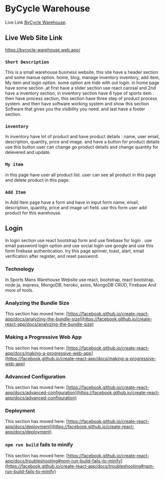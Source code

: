 # ByCycle Warehouse

Live Link [ByCycle Warehouse](https://bycycle-warehouse.web.app/).

## Live Web Site Link

 https://bycycle-warehouse.web.app/

### `Short Description`

This is a small warehouse business website, this site have a header section and some manue option. home, blog, manage inventory inventory, add item, My item and login option. some option are hide with out login. 
in home page have some section ,at first have a slider section use react carosal and 2nd have a inventory section, in inventory section have 6 type of sports item . then have process section, this section have three step of product process system. and then have software working system and show this section Software that gives you the visibility you need.
and last have a footer section.

### `inventory`

In inventory have lot of product and have product details : name, user email, description, quantity, price and image. and have a button for product details use this button user can change go product details and change quantity for delevered and update.

### `My item`

in this page have user all product list. user can see all product in this page and delete product in this page.

### `Add Item`

In Add Item page have a form and have in input form name, email, description, quantity, price and image url field. use this form user add product for this warehouse. 

## Login

In login section use react bootstrap form and use firebase for login . use email password login option and use social login use google and use this form firebase authentication. try this page spinner, toast, alart, email verification after register, and reset password.

### Technology

In Sports Mans Warehouse Website use react, bootstrap, react bootstrap, node ja, express, MongoDB, heroko, axios, MongoDB CRUD, Firebase And more of tools.

### Analyzing the Bundle Size

This section has moved here: [https://facebook.github.io/create-react-app/docs/analyzing-the-bundle-size](https://facebook.github.io/create-react-app/docs/analyzing-the-bundle-size)

### Making a Progressive Web App

This section has moved here: [https://facebook.github.io/create-react-app/docs/making-a-progressive-web-app](https://facebook.github.io/create-react-app/docs/making-a-progressive-web-app)

### Advanced Configuration

This section has moved here: [https://facebook.github.io/create-react-app/docs/advanced-configuration](https://facebook.github.io/create-react-app/docs/advanced-configuration)

### Deployment

This section has moved here: [https://facebook.github.io/create-react-app/docs/deployment](https://facebook.github.io/create-react-app/docs/deployment)

### `npm run build` fails to minify

This section has moved here: [https://facebook.github.io/create-react-app/docs/troubleshooting#npm-run-build-fails-to-minify](https://facebook.github.io/create-react-app/docs/troubleshooting#npm-run-build-fails-to-minify)
